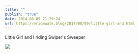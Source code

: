 ```yaml
---
title: ""
publish: "true"
date: 2014-08-09 21:29:24
url: https://ericmwalk.blog/2014/08/09/little-girl-and.html
---
```


Little Girl and I riding Swiper's Sweeper

![](https://ericmwalk.blog/uploads/2022/739fb45dcf.jpg)